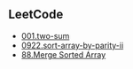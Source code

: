 ## LeetCode

- [001.two-sum](./two-sum/)
- [0922.sort-array-by-parity-ii](./0922.sort-array-by-parity-ii/)
- [88.Merge Sorted Array](https://leetcode-cn.com/problems/merge-sorted-array/)